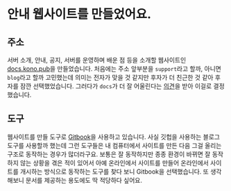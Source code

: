 # 안내 웹사이트를 만들었어요.

## 주소

서버 소개, 안내, 공지, 서버를 운영하며 배운 점 등을 소개할 웹사이트인 [docs.kono.pub](https://docs.kono.pub)을 만들었습니다. 처음에는 주소 앞부분을 `support`라고 할까, 아니면 `blog`라고 할까 고민했는데 의미는 전자가 맞을 것 같지만 후자가 더 친근한 것 같아 후자를 잠깐 선택했었습니다. 그러다가 `docs`가 더 잘 어울린다는 [의견](https://kono.pub/@fuzzysystem@ani.work)을 받아 이걸로 결정했습니다.

## 도구

웹사이트를 만들 도구로 [Gitbook](https://www.gitbook.com/)을 사용하고 있습니다. 사실 깃헙을 사용하는 블로그 도구를 사용할까 했는데 그런 도구들은 내 컴퓨터에서 사이트를 만든 다음 그걸 올리는 구조로 동작하는 경우가 많더라구요. 보통은 잘 동작하지만 종종 환경이 바뀌면 잘 동작하지 않는 상황을 겪은 적이 있어서 아예 온라인에서 사이트를 만들어 온라인에서 사이트를 개시하는 방식으로 동작하는 도구를 찾다 보니 Gitbook을 선택했습니다. 또 생각해보니 문서를 제공하는 용도에도 딱 적당하다 싶어요.
